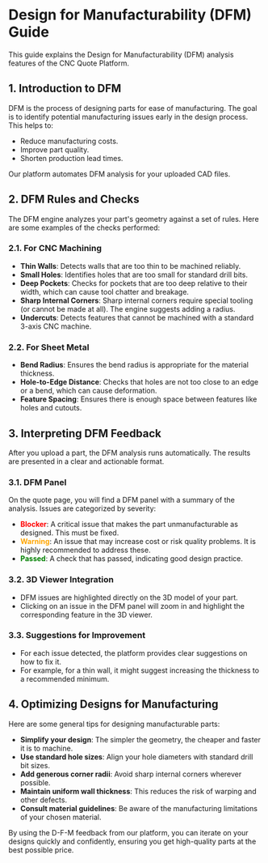 # Design for Manufacturability (DFM) Guide

This guide explains the Design for Manufacturability (DFM) analysis features of the CNC Quote Platform.

## 1. Introduction to DFM

DFM is the process of designing parts for ease of manufacturing. The goal is to identify potential manufacturing issues early in the design process. This helps to:
-   Reduce manufacturing costs.
-   Improve part quality.
-   Shorten production lead times.

Our platform automates DFM analysis for your uploaded CAD files.

## 2. DFM Rules and Checks

The DFM engine analyzes your part's geometry against a set of rules. Here are some examples of the checks performed:

### 2.1. For CNC Machining
-   **Thin Walls**: Detects walls that are too thin to be machined reliably.
-   **Small Holes**: Identifies holes that are too small for standard drill bits.
-   **Deep Pockets**: Checks for pockets that are too deep relative to their width, which can cause tool chatter and breakage.
-   **Sharp Internal Corners**: Sharp internal corners require special tooling (or cannot be made at all). The engine suggests adding a radius.
-   **Undercuts**: Detects features that cannot be machined with a standard 3-axis CNC machine.

### 2.2. For Sheet Metal
-   **Bend Radius**: Ensures the bend radius is appropriate for the material thickness.
-   **Hole-to-Edge Distance**: Checks that holes are not too close to an edge or a bend, which can cause deformation.
-   **Feature Spacing**: Ensures there is enough space between features like holes and cutouts.

## 3. Interpreting DFM Feedback

After you upload a part, the DFM analysis runs automatically. The results are presented in a clear and actionable format.

### 3.1. DFM Panel
On the quote page, you will find a DFM panel with a summary of the analysis. Issues are categorized by severity:

-   <span style="color:red;">**Blocker**</span>: A critical issue that makes the part unmanufacturable as designed. This must be fixed.
-   <span style="color:orange;">**Warning**</span>: An issue that may increase cost or risk quality problems. It is highly recommended to address these.
-   <span style="color:green;">**Passed**</span>: A check that has passed, indicating good design practice.

### 3.2. 3D Viewer Integration
-   DFM issues are highlighted directly on the 3D model of your part.
-   Clicking on an issue in the DFM panel will zoom in and highlight the corresponding feature in the 3D viewer.

### 3.3. Suggestions for Improvement
-   For each issue detected, the platform provides clear suggestions on how to fix it.
-   For example, for a thin wall, it might suggest increasing the thickness to a recommended minimum.

## 4. Optimizing Designs for Manufacturing

Here are some general tips for designing manufacturable parts:

-   **Simplify your design**: The simpler the geometry, the cheaper and faster it is to machine.
-   **Use standard hole sizes**: Align your hole diameters with standard drill bit sizes.
-   **Add generous corner radii**: Avoid sharp internal corners wherever possible.
-   **Maintain uniform wall thickness**: This reduces the risk of warping and other defects.
-   **Consult material guidelines**: Be aware of the manufacturing limitations of your chosen material.

By using the D-F-M feedback from our platform, you can iterate on your designs quickly and confidently, ensuring you get high-quality parts at the best possible price.
